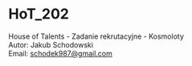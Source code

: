 # HoT_202 <br />
House of Talents - Zadanie rekrutacyjne - Kosmoloty <br />
Autor: Jakub Schodowski <br />
Email: schodek987@gmail.com <br />

